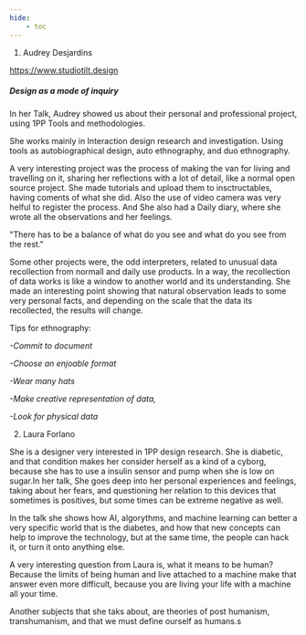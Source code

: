 ```yaml
---
hide:
    - toc
---
```



1. Audrey Desjardins

https://www.studiotilt.design

##### Design as a mode of inquiry

In her Talk, Audrey showed us about their personal and professional project, using 1PP Tools and methodologies. 

She works mainly in Interaction design research and investigation. Using tools as autobiographical design, auto ethnography, and duo ethnography. 

A very interesting project was the process of making the van for living and travelling on it, sharing her reflections with a lot of detail, like a normal open source project. She made tutorials and upload them to insctructables, having coments of what she did. Also the use of video camera was very helful to register the process. And She also had a Daily diary, where she wrote all the observations and her feelings.

"There has to be a balance of what do you see and what do you see from the rest."

Some other projects were, the odd interpreters, related to unusual data recollection from normall and daily use products. In a way, the recollection of data works is like a window to another world and its understanding. She made an interesting point showing that natural observation leads to some very personal facts, and depending on the scale that the data its recollected, the results will change.

Tips for ethnography:

*-Commit to document*

*-Choose an enjoable format*

*-Wear many hats*

*-Make creative representation of data,*

*-Look for physical data*


2. Laura Forlano

She is a designer very interested in 1PP design research. She is diabetic, and that condition makes her consider herself as a kind of a cyborg, because she has to use a insulin sensor and pump when she is low on sugar.In her talk, She goes deep into her personal experiences and feelings, taking about her fears, and questioning her relation to this devices that sometimes is positives, but some times can be extreme negative as well.

In the talk she shows how AI, algorythms, and machine learning can better a very specific world that is the diabetes, and how that new concepts can help to improve the technology, but at the same time, the people can hack it, or turn it onto anything else.

A very interesting question from Laura is, what it means to be human? Because the limits of being human and live attached to a machine make that answer even more difficult, because you are living your life with a machine all your time.

Another subjects that she taks about, are theories of post humanism, transhumanism, and that we must define ourself as humans.s






